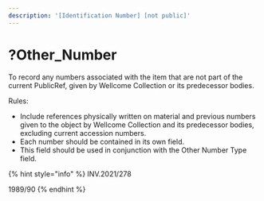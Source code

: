 ```yaml
---
description: '[Identification Number] [not public]'
---
```


# ?Other\_Number



To record any numbers associated with the item that are not part of the current PublicRef, given by Wellcome Collection or its predecessor bodies.

Rules:

* Include references physically written on material and previous numbers given to the object by Wellcome Collection and its predecessor bodies, excluding current accession numbers.
* Each number should be contained in its own field.
* This field should be used in conjunction with the Other Number Type field.&#x20;

{% hint style="info" %}
INV.2021/278&#x20;

1989/90
{% endhint %}

